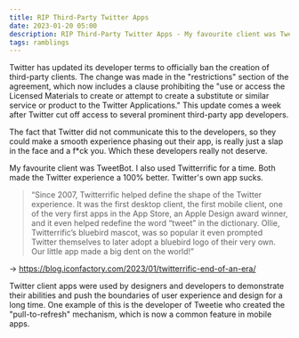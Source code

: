 ```yaml
---
title: RIP Third-Party Twitter Apps
date: 2023-01-20 05:00
description: RIP Third-Party Twitter Apps - My favourite client was TweetBot. I also used Twitterrific for a time. Both made the Twitter experience a 100% better. Twitter's own app sucks.
tags: ramblings
---
```


Twitter has updated its developer terms to officially ban the creation of third-party clients. The change was made in the "restrictions" section of the agreement, which now includes a clause prohibiting the "use or access the Licensed Materials to create or attempt to create a substitute or similar service or product to the Twitter Applications." This update comes a week after Twitter cut off access to several prominent third-party app developers.

The fact that Twitter did not communicate this to the developers, so they could make a smooth experience phasing out their app, is really just a slap in the face and a f*ck you. Which these developers really not deserve.

My favourite client was TweetBot. I also used Twitterrific for a time. Both made the Twitter experience a 100% better. Twitter's own app sucks.

> “Since 2007, Twitterrific helped define the shape of the Twitter experience. It was the first desktop client, the first mobile client, one of the very first apps in the App Store, an Apple Design award winner, and it even helped redefine the word “tweet” in the dictionary. Ollie, Twitterrific’s bluebird mascot, was so popular it even prompted Twitter themselves to later adopt a bluebird logo of their very own. Our little app made a big dent on the world!”

→ https://blog.iconfactory.com/2023/01/twitterrific-end-of-an-era/

Twitter client apps were used by designers and developers to demonstrate their abilities and push the boundaries of user experience and design for a long time. One example of this is the developer of Tweetie who created the "pull-to-refresh" mechanism, which is now a common feature in mobile apps.
